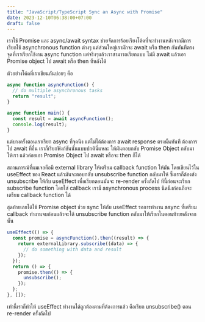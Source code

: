 ```yaml
---
title: "JavaScript/TypeScript Sync an Async with Promise"
date: 2023-12-10T06:38:00+07:00
draft: false
---
```


เราใช้ Promise และ async/await syntax ช่วยจัดการร้อยเรียงโค้ดที่จะทำงานหลังจากมีการเรียกใช้ asynchronous function ต่างๆ
แต่ส่วนใหญ่เรามักจะ await หรือ then กันทันทีตรงจุดที่เราเรียกใช้งาน async function แต่จริงๆแล้วเราสามารถเรียกแบบ ไม่มี await แล้วเอา Promise object ไป await หรือ then ทีหลังได้

<!--more-->

ตัวอย่างโค้ดที่เราเขียนกันบ่อยๆ คือ

```ts
async function asyncFunction() {
  // do multiple asynchronous tasks
  return "result";
}

async function main() {
  const result = await asyncFunction();
  console.log(result);
}
```

แต่บางครั้งตอนเราเรียก async ที่จุดนึง แต่ไม่ได้ต้องการ await response ตรงนั้นทันที ต้องการไป await ที่อื่น เราก็เรียกฟังก์ชันนั้นแบบปกตินี่แหละ ให้มันตอบกลับ Promise Object กลับมาให้เรา แล้วค่อยเอา Promise Object ไป await หรือจะ then ก็ได้

สถานการณ์ที่ผมเจอคือมี external library ให้เตรียม callback function ให้มัน โดยเขียนไว้ใน useEffect ของ React แล้วมันจะตอบกลับ unsubscribe function กลับมาให้ ซึ่งเราก็ต้องส่ง unsubscribe ให้กับ useEffect เพื่อเรียกตอนมันจะ re-render ครั้งถัดไป ทีนี้ก่อนจะเรียก subscribe function โดยใส่ callback เรามี asynchronous process นิดนึงก่อนถึงจะเตรียม callback function ได้

สุดท้ายเลยได้ใช้ Promise object ช่วย sync ให้กับ useEffect รอการทำงาน async ที่เตรียม callback ทำงานจบก่อนแล้วจะได้ unsubscribe function กลับมาให้เรียกในตอนท้ายหลังจากนั้น

```ts
useEffect(() => {
  const promise = asyncFunction().then((result) => {
    return externalLibrary.subscribe((data) => {
      // do something with data and result
    });
  });
  return () => {
    promise.then(() => {
      unsubscribe();
    });
  };
}, []);
```

เท่านี้เราก็ทำให้ useEffect ทำงานได้ถูกต้องตามที่ต้องการแล้ว คือเรียก unsubscribe() ตอน re-render ครั้งถัดไป
